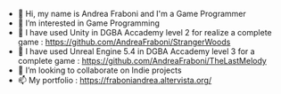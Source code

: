 - 👋 Hi, my name is Andrea Fraboni and I'm a Game Programmer
- 👀 I’m interested in Game Programming
- 🌱 I have used Unity in DGBA Accademy level 2 for realize a complete game : https://github.com/AndreaFraboni/StrangerWoods
- 🌱 I have used Unreal Engine 5.4 in DGBA Accademy level 3 for a complete game : https://github.com/AndreaFraboni/TheLastMelody
- 💞️ I’m looking to collaborate on Indie projects
- 📫 My portfolio : https://fraboniandrea.altervista.org/

<!---
AndreaFraboni/AndreaFraboni is a ✨ special ✨ repository because its `README.md` (this file) appears on your GitHub profile.
You can click the Preview link to take a look at your changes.
--->
